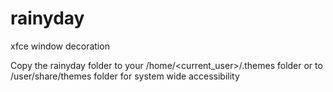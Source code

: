 # rainyday
xfce window decoration


Copy the rainyday folder to your /home/<current_user>/.themes folder 
or to /user/share/themes folder for system wide accessibility
